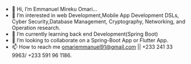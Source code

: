- 👋 Hi, I’m Emmanuel Mireku Omari...
- 👀 I’m interested in web Development,Mobile App Development DSLs, Cyber Security,Database Management, Cryptography, Networking, and Operation research.
- 🌱 I’m currently learning back end Development(Spring Boot)
- 💞️ I’m looking to collaborate on a Spring-Boot App or Flutter App.
- 📫 How to reach me omariemmanuel91@gmail.com || +233 241 33 9963/ +233 591 96 1186.

<!---
3ga01/3ga01 is a ✨ special ✨ repository because its `README.md` (this file) appears on your GitHub profile.
You can click the Preview link to take a look at your changes..
--->
